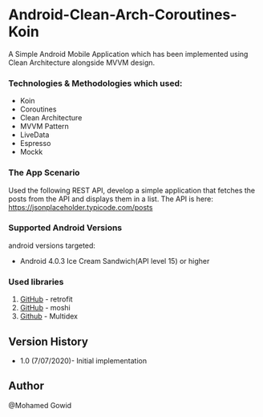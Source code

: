 # Android-Clean-Arch-Coroutines-Koin

A Simple Android Mobile Application which has been implemented using Clean Architecture alongside MVVM design.


### Technologies & Methodologies which used:

- Koin
- Coroutines
- Clean Architecture
- MVVM Pattern
- LiveData
- Espresso
- Mockk


### The App Scenario

Used the following REST API, develop a simple application that fetches the
posts from the API and displays them in a list.
The API is here: https://jsonplaceholder.typicode.com/posts


### Supported Android Versions

android versions targeted:

- Android 4.0.3 Ice Cream Sandwich(API level 15) or higher


### Used libraries

1. [GitHub](http://square.github.io/retrofit/) - retrofit
2. [GitHub](https://github.com/square/moshi) - moshi
3. [Github](https://github.com/casidiablo/multidex) - Multidex


## Version History

* 1.0 (7/07/2020)- Initial implementation


## Author
@Mohamed Gowid
